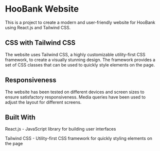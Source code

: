 # HooBank Website 

This is a project to create a modern and user-friendly website for HooBank using React.js and Tailwind CSS.

## CSS with Tailwind CSS

The website uses Tailwind CSS, a highly customizable utility-first CSS framework, to create a visually stunning design. The framework provides a set of CSS classes that can be used to quickly style elements on the page.

## Responsiveness

The website has been tested on different devices and screen sizes to ensure satisfactory responsiveness. Media queries have been used to adjust the layout for different screens.

## Built With

React.js - JavaScript library for building user interfaces

Tailwind CSS - Utility-first CSS framework for quickly styling elements on the page
